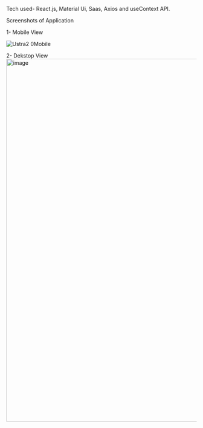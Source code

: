 Tech used- React.js, Material Ui, Saas, Axios and useContext API.

Screenshots of Application 

1- Mobile View

![Ustra2 0Mobile](https://user-images.githubusercontent.com/77101515/166199937-aaa3d28f-7132-4435-a184-9367ed9410e0.jpeg)

2- Dekstop View
<img width="959" alt="image" src="https://user-images.githubusercontent.com/77101515/166200025-6984cb5a-5269-4433-b330-ca338422e2cd.png">
